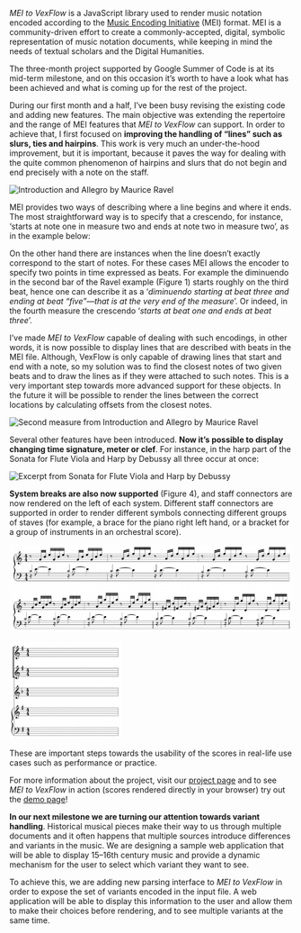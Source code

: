 _MEI to VexFlow_ is a JavaScript library used to render music notation encoded according to the [Music Encoding Initiative](http://music-encoding.org/) (MEI) format. MEI is a community-driven effort to create a commonly-accepted, digital, symbolic representation of music notation documents, while keeping in mind the needs of textual scholars and the Digital Humanities.

The three-month project supported by Google Summer of Code is at its mid-term milestone, and on this occasion it’s worth to have a look what has been achieved and what is coming up for the rest of the project.

During our first month and a half, I’ve been busy revising the existing code and adding new features. The main objective was extending the repertoire and the range of MEI features that _MEI to VexFlow_ can support. In order to achieve that, I first focused on **improving the handling of “lines” such as slurs, ties and hairpins**. This work is very much an under-the-hood improvement, but it is important, because it paves the way for dealing with the quite common phenomenon of hairpins and slurs that do not begin and end precisely with a note on the staff.

![Introduction and Allegro by Maurice Ravel](http://mith.umd.edu/wp-content/uploads/2013/08/Screen-Shot-2013-08-05-at-09.52.03.png "Introduction and Allegro by Maurice Ravel")

MEI provides two ways of describing where a line begins and where it ends. The most straightforward way is to specify that a crescendo, for instance, ‘starts at note one in measure two and ends at note two in measure two’, as in the example below:

On the other hand there are instances when the line doesn’t exactly correspond to the start of notes. For these cases MEI allows the encoder to specify two points in time expressed as beats. For example the diminuendo in the second bar of the Ravel example (Figure 1) starts roughly on the third beat, hence one can describe it as a ‘_diminuendo starting at beat three and ending at beat “five”—that is at the very end of the measure_’. Or indeed, in the fourth measure the crescendo ‘_starts at beat one and ends at beat three_’.

I’ve made _MEI to VexFlow_ capable of dealing with such encodings, in other words, it is now possible to display lines that are described with beats in the MEI file. Although, VexFlow is only capable of drawing lines that start and end with a note, so my solution was to find the closest notes of two given beats and to draw the lines as if they were attached to such notes. This is a very important step towards more advanced support for these objects. In the future it will be possible to render the lines between the correct locations by calculating offsets from the closest notes.

![Second measure from Introduction and Allegro by Maurice Ravel](http://mith.umd.edu/wp-content/uploads/2013/08/Screen-Shot-2013-08-05-at-17.20.55.png "Second measure from Introduction and Allegro by Maurice Ravel")

Several other features have been introduced. **Now it’s possible to display changing time signature, meter or clef**. For instance, in the harp part of the Sonata for Flute Viola and Harp by Debussy all three occur at once:

![Excerpt from Sonata for Flute Viola and Harp by Debussy](http://mith.umd.edu/wp-content/uploads/2013/08/Screen-Shot-2013-08-05-at-15.33.19.png "Excerpt from Sonata for Flute Viola and Harp by Debussy")

**System breaks are also now supported** (Figure 4), and staff connectors are now rendered on the left of each system. Different staff connectors are supported in order to render different symbols connecting different groups of staves (for example, a brace for the piano right left hand, or a bracket for a group of instruments in an orchestral score).

![C Major Prelude from The Well Tempered Clavier by J. S. Bach](../images/2013-08-Screen-Shot-2013-08-07-at-15.38.15-980x304.png "C Major Prelude from The Well Tempered Clavier by J. S. Bach")

![Multi-staff system with instrument groups](../images/2013-08-Screen-Shot-2013-08-05-at-11.02.40-200x172.png "Multi-staff system with instrument groups")

These are important steps towards the usability of the scores in real-life use cases such as performance or practice.

For more information about the project, visit our [project page](http://tei-music-sig.github.io/MEItoVexFlow/) and to see _MEI to VexFlow_ in action (scores rendered directly in your browser) try out the [demo page](http://tei-music-sig.github.io/MEItoVexFlow/demo.html)!

**In our next milestone we are turning our attention towards variant handling**. Historical musical pieces make their way to us through multiple documents and it often happens that multiple sources introduce differences and variants in the music. We are designing a sample web application that will be able to display 15–16th century music and provide a dynamic mechanism for the user to select which variant they want to see.

To achieve this, we are adding new parsing interface to _MEI to VexFlow_ in order to expose the set of variants encoded in the input file. A web application will be able to display this information to the user and allow them to make their choices before rendering, and to see multiple variants at the same time.
